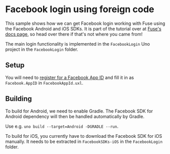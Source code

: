 # Facebook login using foreign code

This sample shows how we can get Facebook login working with Fuse using the
Facebook Android and iOS SDKs.
It is part of the tutorial over at [Fuse's docs page](https://www.fusetools.com/docs/native-interop/facebook-login),
so head over there if that's not where you came from!

The main login functionality is implemented in the `FacebookLogin` Uno project
in the `FacebookLogin` folder.

## Setup

You will need to [register for a Facebook App ID](https://developers.facebook.com/docs/apps/register)
and fill it in as `Facebook.AppID` in `FacebookAppId.uxl`.

## Building

To build for Android, we need to enable Gradle. The Facebook SDK for Android
dependency will then be handled automatically by Gradle.

Use e.g. `uno build --target=Android -DGRADLE --run`.

To build for iOS, you currently have to download the Facebook SDK for iOS
manually. It needs to be extracted in `FacebookSDKs-iOS` in the `FacebookLogin` folder.
